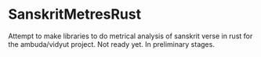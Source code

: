 # SanskritMetresRust
Attempt to make libraries to do metrical analysis of sanskrit verse in rust for the ambuda/vidyut project. Not ready yet. In preliminary stages.
